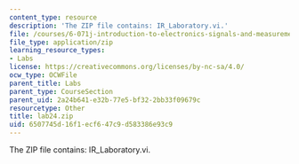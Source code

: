 ```yaml
---
content_type: resource
description: 'The ZIP file contains: IR_Laboratory.vi.'
file: /courses/6-071j-introduction-to-electronics-signals-and-measurement-spring-2006/6507745d16f1ecf647c9d583386e93c9_lab24.zip
file_type: application/zip
learning_resource_types:
- Labs
license: https://creativecommons.org/licenses/by-nc-sa/4.0/
ocw_type: OCWFile
parent_title: Labs
parent_type: CourseSection
parent_uid: 2a24b641-e32b-77e5-bf32-2bb33f09679c
resourcetype: Other
title: lab24.zip
uid: 6507745d-16f1-ecf6-47c9-d583386e93c9
---
```

The ZIP file contains: IR_Laboratory.vi.